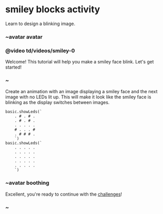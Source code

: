 # smiley blocks activity

Learn to design a blinking image. 

### ~avatar avatar

### @video td/videos/smiley-0

Welcome! This tutorial will help you make a smiley face blink. Let's get started!

### ~

Create an animation with an image displaying a smiley face and the next image with no LEDs lit up. This will make it look like the smiley face is blinking as the display switches between images.

```blocks
basic.showLeds(`
    . # . # .
    . # . # .
    . . . . .
    # . . . #
    . # # # .
    `)
basic.showLeds(`
    . . . . .
    . . . . .
    . . . . .
    . . . . .
    . . . . .
    `)
```

### ~avatar boothing

Excellent, you're ready to continue with the [challenges](/lessons/smiley/challenges)!

### ~

